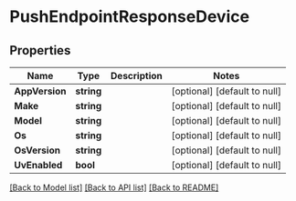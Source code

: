 # PushEndpointResponseDevice

## Properties
Name | Type | Description | Notes
------------ | ------------- | ------------- | -------------
**AppVersion** | **string** |  | [optional] [default to null]
**Make** | **string** |  | [optional] [default to null]
**Model** | **string** |  | [optional] [default to null]
**Os** | **string** |  | [optional] [default to null]
**OsVersion** | **string** |  | [optional] [default to null]
**UvEnabled** | **bool** |  | [optional] [default to null]

[[Back to Model list]](../README.md#documentation-for-models) [[Back to API list]](../README.md#documentation-for-api-endpoints) [[Back to README]](../README.md)

